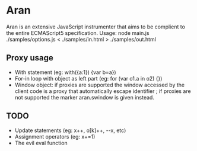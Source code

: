 Aran
====

Aran is an extensive JavaScript instrumenter that aims to be complient to the entire ECMAScript5 specification.
Usage:
    node main.js ./samples/options.js < ./samples/in.html > ./samples/out.html

Proxy usage
-----------
* With statement (eg: with({a:1}) {var b=a})
* For-in loop with object as left part (eg: for (var o1.a in o2) {})
* Window object: if proxies are supported the window accessed by the client code is a proxy that automatically escape identifier ; if proxies are not supported the marker aran.swindow is given instead.

TODO
----
* Update statements (eg: x++, o[k]++, --x, etc)
* Assignment operators (eg: x+=1)
* The evil eval function
